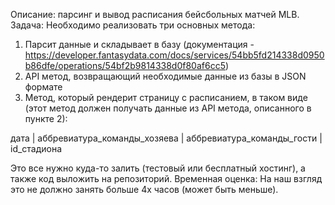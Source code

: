Описание: парсинг и вывод расписания бейсбольных матчей MLB.
Задача: Необходимо реализовать три основных метода:
1. Парсит данные и складывает в базу (документация - 
https://developer.fantasydata.com/docs/services/54bb5fd214338d0950b86dfe/operations/54bf2b9814338d0f80af6cc5)
2. API метод, возвращающий необходимые данные из базы в JSON формате
3. Метод, который рендерит страницу с расписанием, в таком виде (этот метод должен 
получать данные из API метода, описанного в пункте 2):

дата  |   аббревиатура_команды_хозяева   | аббревиатура_команды_гости  |   id_стадиона

Это все нужно куда-то залить (тестовый или бесплатный хостинг), а также код выложить на репозиторий.
Временная оценка: На наш взгляд это не должно занять больше 4х часов (может быть меньше).
